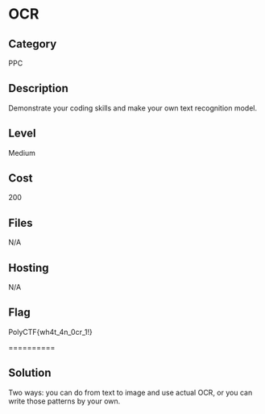 # OCR

## Category
PPC

## Description
Demonstrate your coding skills and make your own text recognition model.

## Level
Medium

## Cost
200

## Files
N/A

## Hosting
N/A

## Flag
PolyCTF{wh4t_4n_0cr_1!}

==========

## Solution
Two ways: you can do from text to image and use actual OCR, or you can write those patterns by your own.
